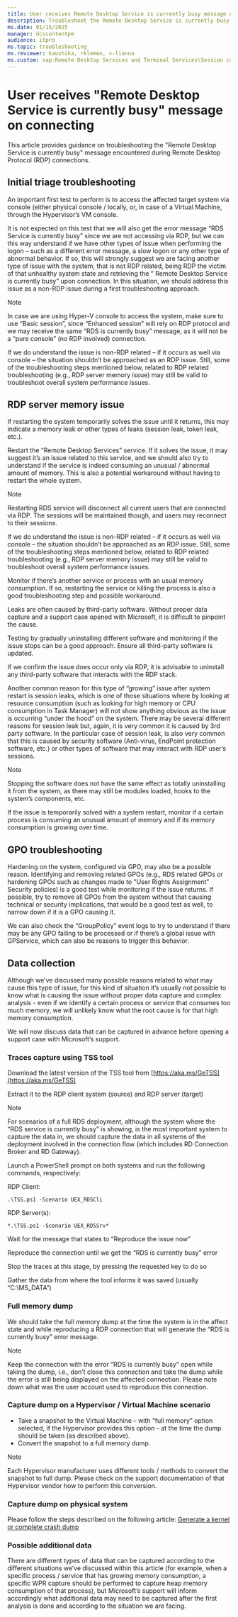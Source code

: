 ```yaml
---
title: User receives Remote Desktop Service is currently busy message on connecting
description: Troubleshoot the Remote Desktop Service is currently busy error when users start a remote desktop connection.
ms.date: 01/15/2025
manager: dcscontentpm
audience: itpro
ms.topic: troubleshooting
ms.reviewer: kaushika, rklemen, v-lianna
ms.custom: sap:Remote Desktop Services and Terminal Services\Session connectivity, csstroubleshoot
---
```

# User receives "Remote Desktop Service is currently busy" message on connecting

This article provides guidance on troubleshooting the "Remote Desktop Service is currently busy" message encountered during Remote Desktop Protocol (RDP) connections.

## Initial triage troubleshooting

An important first test to perform is to access the affected target system via console (either physical console / locally, or, in case of a Virtual Machine, through the Hypervisor’s VM console.

It is not expected on this test that we will also get the error message “RDS Service is currently busy” since we are not accessing via RDP, but we can this way understand if we have other types of issue when performing the logon – such as a different error message, a slow logon or any other type of abnormal behavior.
If so, this will strongly suggest we are facing another type of issue with the system, that is not RDP related, being RDP the victim of that unhealthy system state and retrieving the ” Remote Desktop Service is currently busy” upon connection.
In this situation, we should address this issue as a non-RDP issue during a first troubleshooting approach.

> [!NOTE]
> In case we are using Hyper-V console to access the system, make sure to use “Basic session”, since “Enhanced session” will rely on RDP protocol and we may receive the same “RDS is currently busy” message, as it will not be a “pure console” (no RDP involved) connection.
>
> If we do understand the issue is non-RDP related – if it occurs as well via console – the situation shouldn’t be approached as an RDP issue. Still, some of the troubleshooting steps mentioned below, related to RDP related troubleshooting (e.g., RDP server memory issue) may still be valid to troubleshoot overall system performance issues.

## RDP server memory issue

If restarting the system temporarily solves the issue until it returns, this may indicate a memory leak or other types of leaks (session leak, token leak, etc.).

Restart the “Remote Desktop Services” service. If it solves the issue, it may suggest it’s an issue related to this service, and we should also try to understand if the service is indeed consuming an unusual / abnormal amount of memory.
 This is also a potential workaround without having to restart the whole system.

> [!NOTE]
> Restarting RDS service will disconnect all current users that are connected via RDP. The sessions will be maintained though, and users may reconnect to their sessions.
>
> If we do understand the issue is non-RDP related – if it occurs as well via console – the situation shouldn’t be approached as an RDP issue. Still, some of the troubleshooting steps mentioned below, related to RDP related troubleshooting (e.g., RDP server memory issue) may still be valid to troubleshoot overall system performance issues.

Monitor if there’s another service or process with an usual memory consumption. If so, restarting the service or killing the process is also a good troubleshooting step and possible workaround.

Leaks are often caused by third-party software. Without proper data capture and a support case opened with Microsoft, it is difficult to pinpoint the cause.

Testing by gradually uninstalling different software and monitoring if the issue stops can be a good approach. Ensure all third-party software is updated.

If we confirm the issue does occur only via RDP, it is advisable to uninstall any third-party software that interacts with the RDP stack.

Another common reason for this type of “growing” issue after system restart is session leaks, which is one of those situations where by looking at resource consumption (such as looking for high memory or CPU consumption in Task Manager) will not show anything obvious as the issue is occurring “under the hood” on the system.
There may be several different reasons for session leak but, again, it is very common it is caused by 3rd party software.
In the particular case of session leak, is also very common that this is caused by security software (Anti-virus, EndPoint protection software, etc.) or other types of software that may interact with RDP user’s sessions.

> [!NOTE]
> Stopping the software does not have the same effect as totally uninstalling it from the system, as there may still be modules loaded, hooks to the system’s components, etc.

If the issue is temporarily solved with a system restart, monitor if a certain process is consuming an unusual amount of memory and if its memory consumption is growing over time.

## GPO troubleshooting

Hardening on the system, configured via GPO, may also be a possible reason. Identifying and removing related GPOs (e.g., RDS related GPOs or hardening GPOs such as changes made to "User Rights Assignment" Security policies) is a good test while monitoring if the issue returns.
If possible, try to remove all GPOs from the system without that causing technical or security implications, that would be a good test as well, to narrow down if it is a GPO causing it.

We can also check the “GroupPolicy” event logs to try to understand if there may be any GPO failing to be processed or if there’s a global issue with GPService, which can also be reasons to trigger this behavior.

## Data collection

Although we’ve discussed many possible reasons related to what may cause this type of issue, for this kind of situation it’s usually not possible to know what is causing the issue without proper data capture and complex analysis - even if we identify a certain process or service that consumes too much memory, we will unlikely know what the root cause is for that high memory consumption.

We will now discuss data that can be captured in advance before opening a support case with Microsoft’s support.

### Traces capture using TSS tool

Download the latest version of the TSS tool from [https://aka.ms/GeTSS](https://aka.ms/GeTSS)

Extract it to the RDP client system (source) and RDP server (target)

> [!NOTE]
> For scenarios of a full RDS deployment, although the system where the “RDS service is currently busy” is showing, is the most important system to capture the data in, we should capture the data in all systems of the deployment involved in the connection flow (which includes RD Connection Broker and RD Gateway).

Launch a PowerShell prompt on both systems and run the following commands, respectively:

RDP Client:

```console
.\TSS.ps1 -Scenario UEX_RDSCli
```

RDP Server(s):

```console
*.\TSS.ps1 -Scenario UEX_RDSSrv*
```

Wait for the message that states to “Reproduce the issue now”

Reproduce the connection until we get the “RDS is currently busy” error

Stop the traces at this stage, by pressing the requested key to do so

Gather the data from where the tool informs it was saved (usually “C:\MS_DATA”)

### Full memory dump

We should take the full memory dump at the time the system is in the affect state and while reproducing a RDP connection that will generate the “RDS is currently busy” error message.

> [!NOTE]
> Keep the connection with the error “RDS is currently busy” open while taking the dump, i.e., don’t close this connection and take the dump while the error is still being displayed on the affected connection.
Please note down what was the user account used to reproduce this connection.

### Capture dump on a Hypervisor / Virtual Machine scenario

- Take a snapshot to the Virtual Machine – with “full memory” option selected, if the Hypervisor provides this option - at the time the dump should be taken (as described above).
- Convert the snapshot to a full memory dump.

> [!NOTE]
> Each Hypervisor manufacturer uses different tools / methods to convert the snapshot to full dump. Please check on the support documentation of that Hypervisor vendor how to perform this conversion.

### Capture dump on physical system

Please follow the steps described on the following article:
[Generate a kernel or complete crash dump](https://learn.microsoft.com/en-us/troubleshoot/windows-client/performance/generate-a-kernel-or-complete-crash-dump)

### Possible additional data

There are different types of data that can be captured according to the different situations we’ve discussed within this article (for example, when a specific process / service that has growing memory consumption, a specific WPR capture should be performed to capture heap memory consumption of that process), but Microsoft’s support will inform accordingly what additional data may need to be captured after the first analysis is done and according to the situation we are facing.
